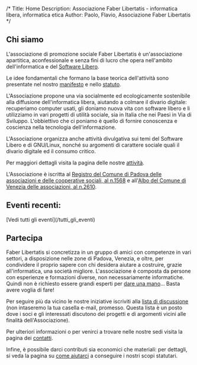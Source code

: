 /*
Title: Home
Description: Associazione Faber Libertatis - informatica libera, informatica etica
Author: Paolo, Flavio, Associazione Faber Libertatis
*/

## Chi siamo
L'associazione di promozione sociale Faber Libertatis è un'associazione
apartitica, aconfessionale e senza fini di lucro che opera nell'ambito
dell'informatica e del [Software Libero](http://www.gnu.org/philosophy/free-sw.it.html).

Le idee fondamentali che formano la base teorica dell'attività sono presentate
nel nostro [manifesto](/documenti/manifesto) e nello
[statuto](/documenti/statuto).

L'Associazione propone una via socialmente ed ecologicamente sostenibile alla
diffusione dell'informatica libera, aiutando a colmare il divario digitale:
recuperiamo computer usati, gli doniamo nuova vita con software libero e li
utilizziamo in vari progetti di utilità sociale, sia in Italia che nei Paesi in
Via di Sviluppo. L'obbiettivo che ci poniamo è quello di fornire conoscenza e
coscienza nella tecnologia dell'informazione.

L'Associazione organizza anche attività divulgativa sui temi del Software 
Libero e di GNU/Linux, nonché su argomenti di carattere sociale quali il
divario digitale ed il consumo critico.

Per maggiori dettagli visita la pagina delle nostre [attività](/cosa_facciamo).

L'Associazione è iscritta al [Registro del Comune di Padova delle associazioni
e delle cooperative sociali, al n.1568](http://www.padovanet.it/nonprofit/ricerca.php?id=1568)
e all'[Albo del Comune di Venezia delle associazioni, al n.2610](http://www2.comune.venezia.it/associazioni/).

## Eventi recenti:
<div id="recent_events"></div>
[Vedi tutti gli eventi](/tutti_gli_eventi)

## Partecipa
Faber Libertatis si concretizza in un gruppo di amici con competenze in vari
settori, a disposizione nelle zone di Padova, Venezia, e oltre, per condividere
il proprio sapere con chi desidera aiutare a costruire, grazie all'informatica,
una società migliore. L'associazione è composta da persone con esperienze e
formazioni diverse, non necessariamente informatiche. Quindi non è richiesto
essere grandi esperti per [dare una mano](/aiutaci)... Basta avere voglia di
fare!

Per seguire più da vicino le nostre iniziative iscriviti alla
[lista di discussione](http://lists.faberlibertatis.org/mailman/listinfo/faber)
(non intaseremo la tua casella e-mail, promesso. Questa lista è un posto dove i
soci e gli interessati discutono dei progetti e di argomenti vicini alle 
finalità dell'Associazione).

Per ulteriori informazioni o per venirci a trovare nelle nostre sedi visita la 
pagina dei [contatti](/contatti).

Infine, è possibile darci contributi sia economici che materiali: per dettagli,
si veda la pagina su [come aiutarci](/aiutaci) a conseguire i nostri scopi
statutari.
